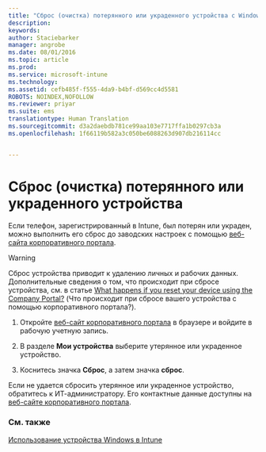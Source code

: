 ```yaml
---
title: "Сброс (очистка) потерянного или украденного устройства с Windows | Microsoft Intune"
description: 
keywords: 
author: Staciebarker
manager: angrobe
ms.date: 08/01/2016
ms.topic: article
ms.prod: 
ms.service: microsoft-intune
ms.technology: 
ms.assetid: cefb485f-f555-4da9-b4bf-d569cc4d5581
ROBOTS: NOINDEX,NOFOLLOW
ms.reviewer: priyar
ms.suite: ems
translationtype: Human Translation
ms.sourcegitcommit: d3a2daebdb781ce99aa103e7717ffa1b0297cb3a
ms.openlocfilehash: 1f66119b582a3c050be6088263d907db216114cc


---
```



# Сброс (очистка) потерянного или украденного устройства

Если телефон, зарегистрированный в Intune, был потерян или украден, можно выполнить его сброс до заводских настроек с помощью [веб-сайта корпоративного портала](http://portal.manage.microsoft.com).


> [!WARNING]
> Сброс устройства приводит к удалению личных и рабочих данных. Дополнительные сведения о том, что происходит при сбросе устройства, см. в статье [What happens if you reset your device using the Company Portal?](what-happens-if-you-reset-your-device-using-the-company-portal-windows.md) (Что происходит при сбросе вашего устройства с помощью корпоративного портала?).


1.  Откройте [веб-сайт корпоративного портала](http://portal.manage.microsoft.com) в браузере и войдите в рабочую учетную запись.

2.  В разделе **Мои устройства** выберите утерянное или украденное устройство.

3.  Коснитесь значка **Сброс**, а затем значка **сброс**.

Если не удается сбросить утерянное или украденное устройство, обратитесь к ИТ-администратору. Его контактные данные доступны на [веб-сайте корпоративного портала](http://portal.manage.microsoft.com).

### См. также
[Использование устройства Windows в Intune](using-your-windows-device-with-intune.md)



<!--HONumber=Aug16_HO4-->



